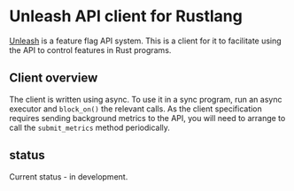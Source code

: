 # Unleash API client for Rustlang

[Unleash](https://unleash.github.io) is a feature flag API system. This is a
client for it to facilitate using the API to control features in Rust programs.

## Client overview

The client is written using async. To use it in a sync program, run an async
executor and `block_on()` the relevant calls. As the client specification
requires sending background metrics to the API, you will need to arrange to
call the `submit_metrics` method periodically.

## status

Current status - in development. 